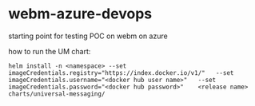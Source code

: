 # webm-azure-devops
starting point for testing POC on webm on azure

how to run the UM chart:
```
helm install -n <namespace> --set imageCredentials.registry="https://index.docker.io/v1/"   --set imageCredentials.username="<docker hub user name>"   --set imageCredentials.password="<docker hub password>"    <release name>  charts/universal-messaging/
```
